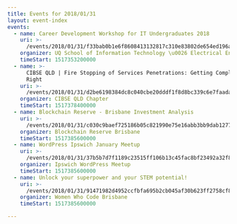 ```yaml
---
title: Events for 2018/01/31
layout: event-index
events:
  - name: Career Development Workshop for IT Undergraduates 2018
    uri: >-
      /events/2018/01/31/f33bab0b1e6f8608413132817c310e83802de654ed196a2b15b327501cd29650
    organizer: UQ School of Information Technology \u0026 Electrical Engineering
    timeStart: 1517353200000
  - name: >-
      CIBSE QLD | Fire Stopping of Services Penetrations: Getting Compliance
      Right
    uri: >-
      /events/2018/01/31/d2be6198384dc8c040cbe20dddf1f8d8bc339c6e7faadae34c6f7c9524c3e53f
    organizer: CIBSE QLD Chapter
    timeStart: 1517378400000
  - name: Blockchain Reserve - Brisbane Investment Analysis
    uri: >-
      /events/2018/01/31/c030c9baef725186b05c821990e75e16abb3bb9dab127798a32d2fa204387f6e
    organizer: Blockchain Reserve Brisbane
    timeStart: 1517385600000
  - name: WordPress Ipswich January Meetup
    uri: >-
      /events/2018/01/31/37b5b7d7f1189c23515ff106b13c45fac8bf23492a32f8d44896645974ecb193
    organizer: Ipswich WordPress Meetup
    timeStart: 1517385600000
  - name: Unlock your superpower and your STEM potential!
    uri: >-
      /events/2018/01/31/91471982d4952ccfbfa695b2cb045af30b623ff2758cf8c38e64fbf9b8b14363
    organizer: Women Who Code Brisbane
    timeStart: 1517385600000

---
```

